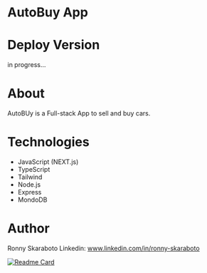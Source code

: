 # AutoBuy App

# Deploy Version

in progress...

# About

AutoBUy is a Full-stack App to sell and buy cars.

# Technologies

- JavaScript (NEXT.js)
- TypeScript
- Tailwind
- Node.js
- Express
- MondoDB

# Author

Ronny Skaraboto Linkedin: www.linkedin.com/in/ronny-skaraboto

[![Readme Card](https://github-readme-stats.vercel.app/api/pin/?username=ronnysk&repo=AutoBuy_app)](https://github.com/RonnySk/AutoBuy_app)
